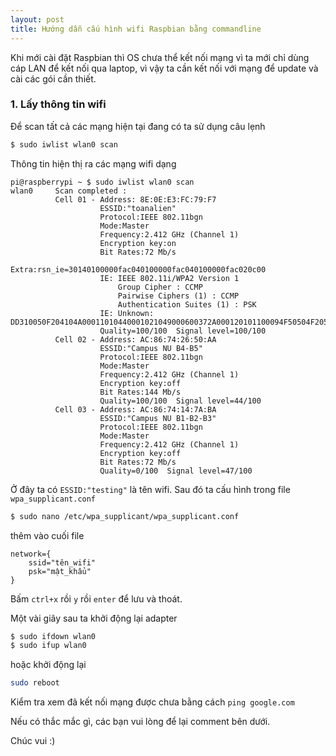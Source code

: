 ```yaml
---
layout: post
title: Hướng dẫn cấu hình wifi Raspbian bằng commandline
---
```

Khi mới cài đặt Raspbian thì OS chưa thể kết nối mạng vì ta mới chỉ dùng cáp LAN để kết nối qua laptop, vì vậy ta cần kết nối với mạng để update và cài các gói cần thiết.

<!--break-->

### 1. Lấy thông tin wifi

Để scan tất cả các mạng hiện tại đang có ta sử dụng câu lẹnh

```bash
$ sudo iwlist wlan0 scan
```
Thông tin hiện thị ra các mạng wifi dạng 

```text
pi@raspberrypi ~ $ sudo iwlist wlan0 scan
wlan0     Scan completed :
          Cell 01 - Address: 8E:0E:E3:FC:79:F7
                    ESSID:"toanalien"
                    Protocol:IEEE 802.11bgn
                    Mode:Master
                    Frequency:2.412 GHz (Channel 1)
                    Encryption key:on
                    Bit Rates:72 Mb/s
                    Extra:rsn_ie=30140100000fac040100000fac040100000fac020c00
                    IE: IEEE 802.11i/WPA2 Version 1
                        Group Cipher : CCMP
                        Pairwise Ciphers (1) : CCMP
                        Authentication Suites (1) : PSK
                    IE: Unknown: DD310050F204104A00011010440001021049000600372A000120101100094F50504F205238323110540008000A0050F2040005
                    Quality=100/100  Signal level=100/100
          Cell 02 - Address: AC:86:74:26:50:AA
                    ESSID:"Campus NU B4-B5"
                    Protocol:IEEE 802.11bgn
                    Mode:Master
                    Frequency:2.412 GHz (Channel 1)
                    Encryption key:off
                    Bit Rates:144 Mb/s
                    Quality=100/100  Signal level=44/100
          Cell 03 - Address: AC:86:74:14:7A:BA
                    ESSID:"Campus NU B1-B2-B3"
                    Protocol:IEEE 802.11bgn
                    Mode:Master
                    Frequency:2.412 GHz (Channel 1)
                    Encryption key:off
                    Bit Rates:72 Mb/s
                    Quality=0/100  Signal level=47/100  
```

Ở đây ta có `ESSID:"testing"` là tên wifi. Sau đó ta cấu hình trong file `wpa_supplicant.conf`

```bash
$ sudo nano /etc/wpa_supplicant/wpa_supplicant.conf
```

thêm vào cuối file 

```text
network={
    ssid="tên_wifi"
    psk="mật_khẩu"
}
```

Bấm `ctrl+x` rồi `y` rồi `enter` để lưu và thoát.

Một vài giây sau ta khởi động lại adapter 

```bash
$ sudo ifdown wlan0
$ sudo ifup wlan0
```

hoặc khởi động lại


```bash
sudo reboot
```

Kiểm tra xem đã kết nối mạng được chưa bằng cách `ping google.com`

Nếu có thắc mắc gì, các bạn vui lòng để lại comment bên dưới.

Chúc vui :)

